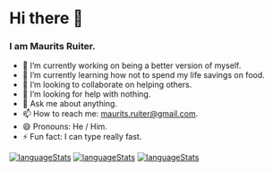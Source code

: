 # Hi there 👋 

### I am Maurits Ruiter.

- 🔭 I’m currently working on being a better version of myself. 
- 🌱 I’m currently learning how not to spend my life savings on food.
- 👯 I’m looking to collaborate on helping others.
- 🤔 I’m looking for help with nothing.
- 💬 Ask me about anything.
- 📫 How to reach me: maurits.ruiter@gmail.com.
- 😄 Pronouns: He / Him.
- ⚡ Fun fact: I can type really fast.

[![languageStats](https://github-readme-stats-git-masterrstaa-rickstaa.vercel.app/api/top-langs/?username=MauritsRuiter&theme=github_dark_dimmed)](https://github.com/MauritsRuiter)
[![languageStats](https://github-readme-stats-git-masterrstaa-rickstaa.vercel.app/api/gist/?username=MauritsRuiter&theme=github_dark_dimmed)](https://github.com/MauritsRuiter)
[![languageStats](https://github-readme-stats-git-masterrstaa-rickstaa.vercel.app/api/pin/?username=MauritsRuiter&theme=github_dark_dimmed)](https://github.com/MauritsRuiter)
